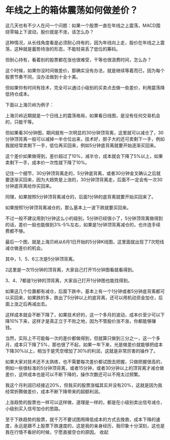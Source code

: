 # 年线之上的箱体震荡如何做差价？
[url]: (https://t.zsxq.com/iqzFIEU)

这几天也有不少人在问一个问题：如果一个股票一直在年线之上震荡，MACD围绕零轴上下波动，股价就是不涨，该怎么办？

这种情况，从长线角度看是必须耐心持有的，因为年线向上走，股价在年线之上震荡，这种就是蓄势待涨的形态，不能轻易丢了低位的筹码。

但耐心持有，看着别的股票都在涨也很难受，干等也很浪费时间，怎么办？

这个时候，如果你没时间做差价，那确实没有办法，就是继续等着而已，因为每个股票节奏不同，没办法做到十全十美。

但如果你有时间有技术，完全可以通过小级别的买卖点去做一些差价，利用震荡降低持仓成本。

下面以上海贝岭为例子：

上海贝岭近期就是一个日线上的震荡格局，如果看日线图，是没有任何交易机会的，只能干等。

但如果看30分钟图，期间就有一次明显的30分钟顶背离，这里就可以减仓了，30分钟顶背离一般可以减掉一半仓位出来，技术好，胆子大的还可卖剩下一手，例如我就经常卖剩下一手，低位再买回来，例如5分钟底背离就要开始逐渐买回来。

这个差价如果做得到，差价超过了10%，减半仓，成本就会下降了5%以上，如果卖剩下一手，成本价一次性就下降了10%。

记住一个细节，30分钟顶背离走的，5分钟底背离，或者30分钟金叉确认之后就要逐渐买回来，因为大趋势是上涨的，30分钟顶背离走，后面不一定会有一次30分钟底背离给你买回来。

同理，如果按照5分钟顶背离减仓的，后面1分钟的底背离就要开始买回来了。

如果按照1分钟顶背离减仓的，那么基本上一波下跌就要买回来。

不过一般不建议用到1分钟这么小的级别，5分钟已经很小了，5分钟顶背离做得到的话，差价一般也能做到3%-5%左右，如果是1分钟顶背离减仓的，也许连手续费都不够。

最后一个图，就是上海贝岭从6月1日开始的5分钟K线图，这里面就出现了7次短线减仓做差价的机会。

其中，1、5、6三次是5分钟顶背离。

2这里是一次15分钟的顶背离，大家自己打开15分钟图看就看得到。

3、4、7都是1分钟的顶背离，大家自己打开1分钟图也能找得到。

如果这几个位置都有减仓，后面下跌中，基本上有一个1分钟或者5分钟底背离都可以买回来，如果跌的多，跌出了5分钟以上的底背离，还可以用机动资金加仓，后面上涨之后再减出去。

这样成本就会不断下降了，如果技术好的，这一个多月的波动，成本价至少可以下降10%下来，这样才是真正立于不败之地，因为不管股价涨不涨，你都能够赚钱。

当然，实际上不可能每一次的差价都做得到，但就算只做到三分之一，这一个多月，成本只下降了5%，那也很了不起，如果一年下来，光是做差价就能够把成本下降30%以上，相当于是凭空增加了30%的利润，这就是非常厉害的操作了。

如果大家对技术还不太熟练，也不需要每次差价都试图去把握，只做把握很高的，例如一些很标准的5分钟顶背离，或者15分钟，或者30分钟以上的顶背离才减仓做差价，这样成本也是可以不断下降的，操作次数还可以不用太过频繁。

我这个月利润已经接近20%，但我买的股票涨幅其实并没有20%，这就是因为我经常折腾做差价，成本不断下降带来的超额利润。

上涨趋势的股票也一样可以这样做，道理是一样的，都是在小级别卖出信号减仓，小级别买入信号加仓的思路。

至于下跌趋势的股票，就千万不要试图用降低成本的方式去挽救，成本下降的速度，永远是跟不上股票下跌速度的，这是我的亲身经历，我印象十分深刻，这也是我在行情不看好的时候，宁愿直接空仓的原因。
收起